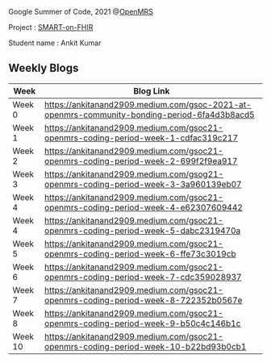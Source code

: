 Google Summer of Code, 2021 @[OpenMRS](https://github.com/openmrs)

Project : [SMART-on-FHIR](https://wiki.openmrs.org/display/projects/GSoC+2021%3A+SMART-on-FHIR)

Student name : Ankit Kumar

## Weekly Blogs

|    Week     |      Blog Link   |
|-------------------|---------------------|
|Week 0|https://ankitanand2909.medium.com/gsoc-2021-at-openmrs-community-bonding-period-6fa4d3b8acd5|
|Week 1|https://ankitanand2909.medium.com/gsoc21-openmrs-coding-period-week-1-cdfac319c217|
|Week 2|https://ankitanand2909.medium.com/gsoc21-openmrs-coding-period-week-2-699f2f9ea917|
|Week 3|https://ankitanand2909.medium.com/gsog21-openmrs-coding-period-week-3-3a960139eb07|
|Week 4|https://ankitanand2909.medium.com/gsoc21-openmrs-coding-period-week-4-e62307609442|
|Week 4|https://ankitanand2909.medium.com/gsoc21-openmrs-coding-period-week-5-dabc2319470a|
|Week 5|https://ankitanand2909.medium.com/gsoc21-openmrs-coding-period-week-6-ffe73c3019cb|
|Week 6|https://ankitanand2909.medium.com/gsoc21-openmrs-coding-period-week-7-cdc359028937|
|Week 7|https://ankitanand2909.medium.com/gsoc21-openmrs-coding-period-week-8-722352b0567e|
|Week 8|https://ankitanand2909.medium.com/gsoc21-openmrs-coding-period-week-9-b50c4c146b1c|
|Week 10|https://ankitanand2909.medium.com/gsoc21-openmrs-coding-period-week-10-b22bd93b0cb1|